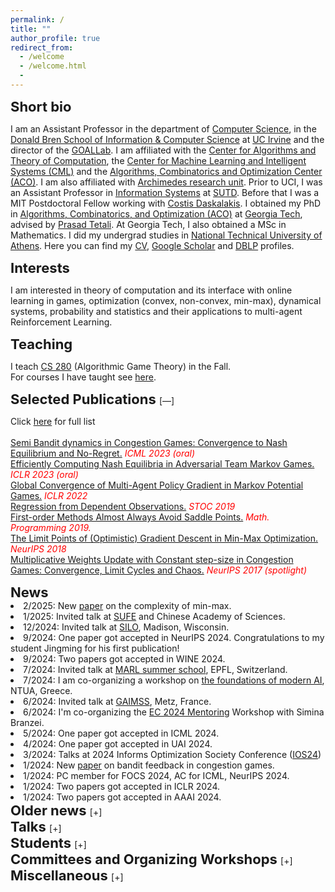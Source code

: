 ```yaml
---
permalink: /
title: ""
author_profile: true
redirect_from: 
  - /welcome
  - /welcome.html
  - 
---
```

 <style>
 details>summary {
 
   list-style: none;
 }
 summary::-webkit-details-marker {
   display: none
 }
 
 summary::after {
   content: '[+]';
 }
 details[open] summary:after {
   content: '[—]';
 }
 </style>

<SPAN STYLE="font-size:22px"> <b>Short bio </b></SPAN>

I am an Assistant Professor in the department of [Computer Science](https://www.cs.uci.edu/), in the [Donald Bren School of Information & Computer Science](https://www.ics.uci.edu/) at [UC Irvine](https://uci.edu/) and the director of the [GOALLab](https://goallabuci.github.io/). I am affiliated with the [Center for Algorithms and Theory of Computation](https://www.ics.uci.edu/~theory/), the [Center for Machine Learning and Intelligent Systems (CML)](https://cml.ics.uci.edu/) and the [Algorithms, Combinatorics and Optimization Center (ACO)](https://acoi.ics.uci.edu/). I am also affiliated with [Archimedes research unit](https://www.archimedesai.gr/). Prior to UCI, I was an Assistant Professor in [Information Systems](https://istd.sutd.edu.sg/) at [SUTD](https://www.sutd.edu.sg/). Before that I was a MIT Postdoctoral Fellow working with [Costis Daskalakis](http://people.csail.mit.edu/costis/). I obtained my PhD in [Algorithms, Combinatorics, and Optimization (ACO)](https://www.aco.gatech.edu/) at [Georgia Tech](https://www.gatech.edu/), advised by [Prasad Tetali](https://tetali.github.io/). At Georgia Tech, I also obtained a MSc in Mathematics. I did my undergrad studies in [National Technical University of Athens](https://www.ntua.gr/en/). Here you can find my [CV](https://panageas.github.io/files/panageascv.pdf), [Google Scholar](https://scholar.google.com/citations?user=5NiFWuwAAAAJ&hl=en) and [DBLP](https://dblp.org/pers/hd/p/Panageas:Ioannis) profiles. <br/>



<SPAN STYLE="font-size:22px"> <b>Interests </b></SPAN>

I am interested in theory of computation and its interface with online learning in games, optimization (convex, non-convex, min-max), dynamical systems, probability and statistics and their applications to multi-agent Reinforcement Learning. 

<SPAN STYLE="font-size:22px"> <b>Teaching </b></SPAN>

I teach [CS 280](https://panageas.github.io/agt2024.html) (Algorithmic Game Theory) in the Fall. <br/> For courses I have taught see [here](https://panageas.github.io/teaching/). <br/>
 
<details markdown="1" open><summary><SPAN STYLE="font-size:22px"> <b>Selected Publications </b></SPAN></summary>

Click [here](https://panageas.github.io/publications) for full list<br/>
<br/>
[Semi Bandit dynamics in Congestion Games: Convergence to Nash Equilibrium and No-Regret.](https://arxiv.org/abs/2306.15543) _<font color="red">ICML 2023 (oral)</font>_ <br/>
[Efficiently Computing Nash Equilibria in Adversarial Team Markov Games.](https://arxiv.org/abs/2208.02204) _<font color="red">ICLR 2023 (oral)</font>_ <br/>
[Global Convergence of Multi-Agent Policy Gradient in Markov Potential Games.](https://arxiv.org/abs/2106.01969) _<font color="red">ICLR 2022</font>_ <br/> 
[Regression from Dependent Observations.](https://arxiv.org/abs/1905.03353) _<font color="red"> STOC 2019 </font>_  <br/>
[First-order Methods Almost Always Avoid Saddle Points.](https://arxiv.org/abs/1710.07406) _<font color="red"> Math. Programming 2019. </font>_  <br/>
[The Limit Points of (Optimistic) Gradient Descent in Min-Max Optimization.](https://arxiv.org/abs/1807.03907) _<font color="red">NeurIPS 2018</font>_ <br/>
[Multiplicative Weights Update with Constant step-size in Congestion Games: Convergence, Limit Cycles and Chaos.](https://arxiv.org/abs/1703.01138) 
 _<font color="red">NeurIPS 2017 (spotlight)</font>_ <br/>
 
</details>
<SPAN STYLE="font-size:22px"> <b>News </b></SPAN>
<u1>
    <li> 2/2025: New <a href="https://www.arxiv.org/abs/2502.08519">paper</a> on the complexity of min-max. </li>
    <li> 1/2025: Invited talk at <a href="https://english.sufe.edu.cn/">SUFE</a> and Chinese Academy of Sciences. </li>
    <li> 12/2024: Invited talk at <a href="https://silo.wisc.edu/">SILO</a>,  Madison, Wisconsin. </li>
    <li> 9/2024: One paper got accepted in NeurIPS 2024. Congratulations to my student Jingming for his first publication!</li>
    <li> 9/2024: Two papers got accepted in WINE 2024. </li>
    <li> 7/2024: Invited talk at <a href="https://sites.google.com/view/marl-school2024/home">MARL summer school</a>,  EPFL, Switzerland. </li>
    <li> 7/2024: I am co-organizing a workshop on <a href="https://corelab.ntua.gr/aifoundations2024/"> the foundations of modern AI</a>, NTUA, Greece. </li>
    <li> 6/2024: Invited talk at <a href="https://www.gaimss24.org/workshop">GAIMSS</a>,  Metz, France. </li>
    <li> 6/2024: I'm co-organizing the <a href="https://sites.google.com/view/ec24mentoring/home">
    EC 2024 Mentoring</a> Workshop with Simina Branzei. </li>
    <li> 5/2024: One paper got accepted in ICML 2024. </li>
    <li> 4/2024: One paper got accepted in UAI 2024. </li>
    <li> 3/2024: Talks at 2024 Informs Optimization Society Conference (<a href="https://ios2024.rice.edu/">IOS24</a>) </li>
     <li> 1/2024: New <a href="https://arxiv.org/abs/2401.09628">paper</a> on bandit feedback in congestion games. </li>
     <li> 1/2024: PC member for FOCS 2024, AC for ICML, NeurIPS 2024. </li>
     <li> 1/2024: Two papers got accepted in ICLR 2024. </li>
    <li> 1/2024: Two papers got accepted in AAAI 2024. </li>
</u1>
<details markdown="1">
  <summary><SPAN STYLE="font-size:22px"> <b>Older news </b></SPAN></summary> 
<u1>
     <li> 11/2023: Talk at Simons Laufer Mathematical Sciences Institute on learning in two player games. </li>
     <li> 10/2023: Talk at Informs on Markov polymatrix Games. </li>
     <li> 10/2023: AC for ICLR 2024, AISTATS 2024. </li>
     <li> 9/2023: Four papers got accepted in NeurIPS 2023. </li>
     <li> 6/2023: I'm co-organizing the <a href="https://sites.google.com/view/ec23mentoring/home">
    EC 2023 Mentoring</a> Workshop with Simina Branzei. </li>
    <li> 5/2023 One <a href="https://arxiv.org/abs/2301.02129"> paper</a> accepted in EC 2023. </li>
   <li> 4/2023 One <a href="https://arxiv.org/abs/2306.15543">paper</a> accepted in ICML 2023 as oral. </li>
 <li> 3/2023: <a href="https://panageas.github.io/_pages/recent_advances.pdf">Talk</a> on computing Nash equilibria in Markov Games.</li>
<li> 2/2023: New paper on <a href="https://arxiv.org/abs/2301.11241">time-varying games.</a> </li>
<li> 1/2023: Two papers accepted in ICLR 2023, <a href="https://arxiv.org/abs/2208.02204"> one oral.</a></li>
</u1>
</details>   

<details markdown="1"><summary>  <SPAN STYLE="font-size:22px"> <b>Talks </b></SPAN></summary>

[The complexity of symmetric min-max](https://panageas.github.io/_pages/min-max.pdf) <br/>
[Learning in Bimatrix Games (MSRI talk)](https://panageas.github.io/_pages/MSRItalkfinal.pdf) <br/>
[Nash equilibria in Markov Games](https://panageas.github.io/_pages/recent_advances.pdf) <br/>
[Policy Gradient for Markov Potential Games](https://www.youtube.com/watch?v=d1QRdQ2ayNA&ab_channel=UCIBrenICS) <br/>
[On first-order methods (UCI ML seminar)](https://www.youtube.com/watch?v=4cepfWDiL3A&list=PLcm9UtazJCOKyuab1cGVE5H54Kt0XxEPN&index=3&t=2s) <br/>
[Depth-width tradeoffs for NNs (MiFODS - MIT)](https://www.youtube.com/watch?v=HNQ204BmOQ8&t=1s) <br/>

  </details>

<details markdown="1"><summary><SPAN STYLE="font-size:22px"> <b>Students </b></SPAN></summary>

<SPAN STYLE="font-size:22px"> <b>Current Students </b></SPAN><br/>
[Nikolas Patris](https://npatris.github.io/) (Fall 2022 - Present, coadvised with Vijay V. Vazirani) <br/>
[Stelios Stavroulakis](https://steliostavroulakis.github.io/) (Fall 2022 - Present) <br/>
[Jingming Yan](https://jingming-yan.github.io/) (Fall 2023 - Present) <br/>
[Andreas Kontogiannis](https://ddaedalus.github.io/) (Archimedes, co-advised with A. Pagourtzis) <br/>
[Vasilis Pollatos](https://archimedesai.gr/en/researchers/vasilis-pollatos) (Archimedes, co-advised with P. Mertikopoulos) <br/>
Rohan Chauhan (Fall 2024 - Present) <br/>

<SPAN STYLE="font-size:22px"> <b>Past Students (chronological order) </b></SPAN><br/>
[Sai Ganesh Nagarajan](https://sites.google.com/view/sgnagarajan/home) (PhD '21 $\to$ Postdoc at EPFL) <br/>
[Will Overman](https://scholar.google.com/citations?user=B2XPxEkAAAAJ&hl=en&oi=sra) (MSc '22 $\to$ PhD at Stanford) <br/>
[Fivos Kalogiannis](https://fivoskal.github.io) (MSc '24 $\to$ PhD at UCSD) <br/>

<SPAN STYLE="font-size:22px"> <b>Past Postdocs </b></SPAN><br/>
[Xiao Wang](https://xiiaowang.github.io/) (Assistant Professor at [SUFE](http://itcs.shufe.edu.cn/))

</details>
<details markdown="1"><summary> <SPAN STYLE="font-size:22px"> <b>Committees and Organizing Workshops </b></SPAN></summary>
PC member for <b>FOCS</b> 2024 <br/>
SPC member for <b>EC </b> 2025 <br/>  
Area Chair at  <b>NeurIPS</b> 2024 <br/>
Area Chair at <b>ICML</b> 2024, 2025 <br/>
Area Chair at <b>ICLR</b> 2024, 2025 <br/>
Senior PC at <b>AAAI</b> 2025 <br/>
Area Chair at <b>AISTATS</b> 2024, 2025 <br/>
PC member for <b>EC</b> 2019, 2020, 2021, 2022, 2023 <br/> <br/>
PC member for <b>WINE</b> 2019, 2021, 2023, 2024 <br/>
Organizer of EC Mentoring Workshop <a href="https://sites.google.com/view/ec23mentoring/home"> 2023</a> and <a href="https://sites.google.com/view/ec24mentoring/home"> 2024</a>   <br/>
</details>

<details markdown="1">
<summary><SPAN STYLE="font-size:22px"> <b>Miscellaneous </b></SPAN> </summary>

<a href="https://www.imo-official.org/"> International Mathematical Olympiad </a> <br/>
<a href="https://stats.ioinformatics.org/"> International Olympiad in Informatics </a> <br/>
</details>


